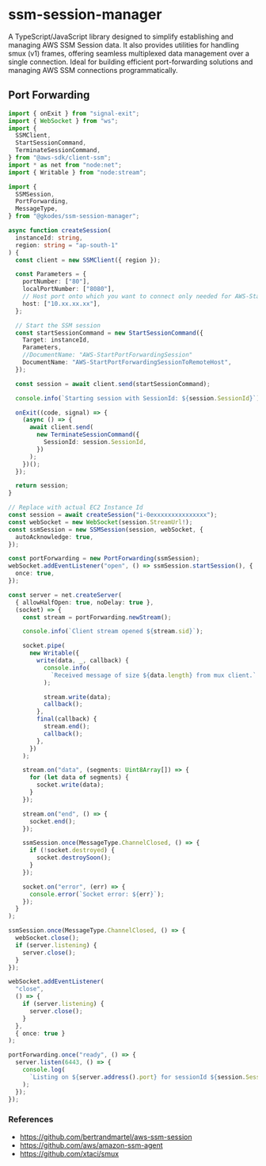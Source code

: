 # ssm-session-manager

A TypeScript/JavaScript library designed to simplify establishing and managing AWS SSM Session data. It also provides utilities for handling smux (v1) frames, offering seamless multiplexed data management over a single connection. Ideal for building efficient port-forwarding solutions and managing AWS SSM connections programmatically.

## Port Forwarding

```typescript
import { onExit } from "signal-exit";
import { WebSocket } from "ws";
import {
  SSMClient,
  StartSessionCommand,
  TerminateSessionCommand,
} from "@aws-sdk/client-ssm";
import * as net from "node:net";
import { Writable } from "node:stream";

import {
  SSMSession,
  PortForwarding,
  MessageType,
} from "@gkodes/ssm-session-manager";

async function createSession(
  instanceId: string,
  region: string = "ap-south-1"
) {
  const client = new SSMClient({ region });

  const Parameters = {
    portNumber: ["80"],
    localPortNumber: ["8080"],
    // Host port onto which you want to connect only needed for AWS-StartPortForwardingSessionToRemoteHost
    host: ["10.xx.xx.xx"],
  };

  // Start the SSM session
  const startSessionCommand = new StartSessionCommand({
    Target: instanceId,
    Parameters,
    //DocumentName: "AWS-StartPortForwardingSession"
    DocumentName: "AWS-StartPortForwardingSessionToRemoteHost",
  });

  const session = await client.send(startSessionCommand);

  console.info(`Starting session with SessionId: ${session.SessionId}`);

  onExit((code, signal) => {
    (async () => {
      await client.send(
        new TerminateSessionCommand({
          SessionId: session.SessionId,
        })
      );
    })();
  });

  return session;
}

// Replace with actual EC2 Instance Id
const session = await createSession("i-0exxxxxxxxxxxxxxx");
const webSocket = new WebSocket(session.StreamUrl!);
const ssmSession = new SSMSession(session, webSocket, {
  autoAcknowledge: true,
});

const portForwarding = new PortForwarding(ssmSession);
webSocket.addEventListener("open", () => ssmSession.startSession(), {
  once: true,
});

const server = net.createServer(
  { allowHalfOpen: true, noDelay: true },
  (socket) => {
    const stream = portForwarding.newStream();

    console.info(`Client stream opened ${stream.sid}`);

    socket.pipe(
      new Writable({
        write(data, _, callback) {
          console.info(
            `Received message of size ${data.length} from mux client.`
          );

          stream.write(data);
          callback();
        },
        final(callback) {
          stream.end();
          callback();
        },
      })
    );

    stream.on("data", (segments: Uint8Array[]) => {
      for (let data of segments) {
        socket.write(data);
      }
    });

    stream.on("end", () => {
      socket.end();
    });

    ssmSession.once(MessageType.ChannelClosed, () => {
      if (!socket.destroyed) {
        socket.destroySoon();
      }
    });

    socket.on("error", (err) => {
      console.error(`Socket error: ${err}`);
    });
  }
);

ssmSession.once(MessageType.ChannelClosed, () => {
  webSocket.close();
  if (server.listening) {
    server.close();
  }
});

webSocket.addEventListener(
  "close",
  () => {
    if (server.listening) {
      server.close();
    }
  },
  { once: true }
);

portForwarding.once("ready", () => {
  server.listen(6443, () => {
    console.log(
      `Listing on ${server.address().port} for sessionId ${session.SessionId}.`
    );
  });
});
```

### References

- <https://github.com/bertrandmartel/aws-ssm-session>
- <https://github.com/aws/amazon-ssm-agent>
- <https://github.com/xtaci/smux>
